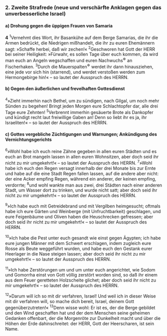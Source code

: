 ### 2. Zweite Strafrede (neue und verschärfte Anklagen gegen das unverbesserliche Israel)

#### a) Drohung gegen die üppigen Frauen von Samaria

__4__
<sup>1</sup>Vernehmt dies Wort, ihr Basankühe auf dem Berge Samarias, die ihr die Armen bedrückt, die Niedrigen mißhandelt, die ihr zu euren Ehemännern sagt: »Schaffe herbei, daß wir zechen!«
<sup>2</sup>Geschworen hat Gott der HERR bei seiner Heiligkeit: »Fürwahr, es sollen Tage über euch kommen, da wird man euch an Angeln wegschaffen und euren Nachwuchs<sup title="oder: was von euch übriggeblieben ist">&#x2732;</sup> an Fischerhaken.
<sup>3</sup>Durch die Mauerspalten<sup title="= Breschen">&#x2732;</sup> werdet ihr dann hinausziehen, eine jede vor sich hin (starrend), und werdet verstoßen werden zum Hermongebirge hin!« – so lautet der Ausspruch des HERRN.

#### b) Gegen den äußerlichen und frevelhaften Gottesdienst

<sup>4</sup>»Zieht immerhin nach Bethel, um zu sündigen, nach Gilgal, um noch mehr Sünden zu begehen! Bringt jeden Morgen eure Schlachtopfer dar, alle drei Tage eure Zehnten!
<sup>5</sup>Verbrennt immerhin gesäuerte Brote als Dankopfer und kündigt recht laut freiwillige Gaben an! Denn so liebt ihr es ja, ihr Israeliten!« – so lautet der Ausspruch des HERRN.

#### c) Gottes vergebliche Züchtigungen und Warnungen; Ankündigung des Vernichtungsgerichts

<sup>6</sup>»Wohl habe ich euch reine Zähne gegeben in allen euren Städten und es euch an Brot mangeln lassen in allen euren Wohnsitzen, aber doch seid ihr nicht zu mir umgekehrt!« – so lautet der Ausspruch des HERRN.
<sup>7</sup>»Wohl habe ich euch den Regen versagt innerhalb der drei Monate bis zur Ernte und habe auf die eine Stadt Regen fallen lassen, auf die andere aber nicht: der eine Acker empfing Regen, während ein anderer, der keinen empfing, verdorrte;
<sup>8</sup>und wohl wankte man aus zwei, drei Städten nach einer anderen Stadt, um Wasser dort zu trinken, und wurde nicht satt; aber doch seid ihr nicht zu mir umgekehrt!« – so lautet der Ausspruch des HERRN.

<sup>9</sup>»Ich habe euch mit Getreidebrand und mit Vergilben heimgesucht; oftmals habe ich eure Gärten und Weinberge (mit Unfruchtbarkeit) geschlagen, und eure Feigenbäume und Oliven haben die Heuschrecken gefressen; aber doch seid ihr nicht zu mir umgekehrt!« – so lautet der Ausspruch des HERRN.

<sup>10</sup>»Ich habe die Pest unter euch gesandt wie einst gegen Ägypten; ich habe eure jungen Männer mit dem Schwert erschlagen, indem zugleich eure Rosse als Beute weggeführt wurden, und habe euch den Gestank eurer Heerlager in die Nase steigen lassen; aber doch seid ihr nicht zu mir umgekehrt!« – so lautet der Ausspruch des HERRN.

<sup>11</sup>»Ich habe Zerstörungen um und um unter euch angerichtet, wie Sodom und Gomorrha einst von Gott völlig zerstört worden sind, so daß ihr einem aus dem Feuer geretteten Holzscheite glichet; aber doch seid ihr nicht zu mir umgekehrt!« – so lautet der Ausspruch des HERRN.

<sup>12</sup>»Darum will ich so mit dir verfahren, Israel! Und weil ich in dieser Weise mit dir verfahren will, so mache dich bereit, Israel, deinem Gott gegenüberzutreten!«
<sup>13</sup>Denn wisse wohl: Er ist es, der die Berge gebildet und den Wind geschaffen hat und der dem Menschen seine geheimen Gedanken offenbart, der die Morgenröte zur Dunkelheit macht und über die Höhen der Erde dahinschreitet: der HERR, Gott der Heerscharen, ist sein Name.
